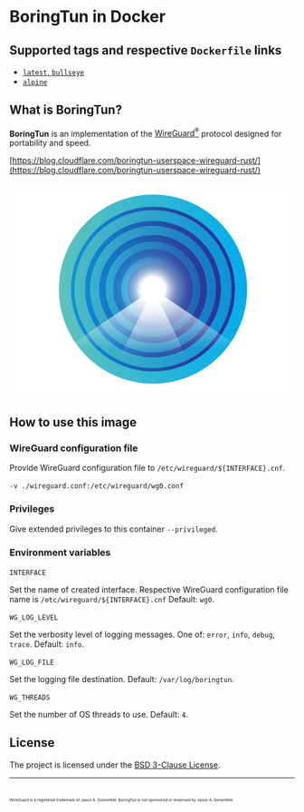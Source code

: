 # BoringTun in Docker

## Supported tags and respective `Dockerfile` links

- [`latest`, `bullseye`](https://github.com/chernetskyi/boringtun-docker/blob/main/Dockerfile.bullseye)
- [`alpine`](https://github.com/chernetskyi/boringtun-docker/blob/main/Dockerfile.alpine)

## What is BoringTun?

**BoringTun** is an implementation of the [WireGuard<sup>®</sup>](https://www.wireguard.com/) protocol designed for portability and speed.

[https://blog.cloudflare.com/boringtun-userspace-wireguard-rust/](https://blog.cloudflare.com/boringtun-userspace-wireguard-rust/)

![BoringTun Logo](https://github.com/chernetskyi/boringtun-docker/blob/main/boringtun.png)

## How to use this image

### WireGuard configuration file

Provide WireGuard configuration file to `/etc/wireguard/${INTERFACE}.cnf`.

`-v ./wireguard.conf:/etc/wireguard/wg0.conf`

### Privileges

Give extended privileges to this container `--privileged`.

### Environment variables

`INTERFACE`

Set the name of created interface. Respective WireGuard configuration file name is `/etc/wireguard/${INTERFACE}.cnf` Default: `wg0`.

`WG_LOG_LEVEL`

Set the verbosity level of logging messages. One of: `error`, `info`, `debug`, `trace`. Default: `info`.

`WG_LOG_FILE`

Set the logging file destination. Default: `/var/log/boringtun`.

`WG_THREADS`

Set the number of OS threads to use. Default: `4`.

## License

The project is licensed under the [BSD 3-Clause License](https://opensource.org/licenses/BSD-3-Clause).

---

<sub><sub><sub><sub>WireGuard is a registered trademark of Jason A. Donenfeld. BoringTun is not sponsored or endorsed by Jason A. Donenfeld.</sub></sub></sub></sub>
